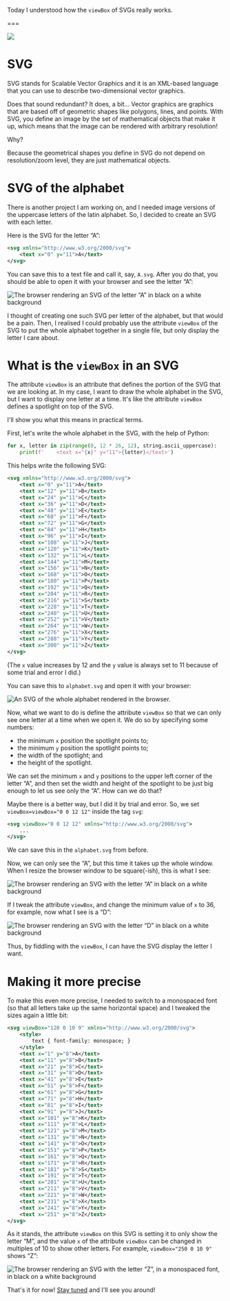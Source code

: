 Today I understood how the `viewBox` of SVGs really works.

===

![](thumbnail.webp)


# SVG

SVG stands for Scalable Vector Graphics and it is an XML-based language
that you can use to describe two-dimensional vector graphics.

Does that sound redundant?
It does, a bit...
Vector graphics are graphics that are based off of geometric shapes like polygons, lines, and points.
With SVG, you define an image by the set of mathematical objects that make it up,
which means that the image can be rendered with arbitrary resolution!

Why?

Because the geometrical shapes you define in SVG do not depend on resolution/zoom level,
they are just mathematical objects.


# SVG of the alphabet

There is another project I am working on,
and I needed image versions of the uppercase letters of the latin alphabet.
So, I decided to create an SVG with each letter.

Here is the SVG for the letter “A”:

```xml
<svg xmlns="http://www.w3.org/2000/svg">
    <text x="0" y="11">A</text>
</svg>
```

You can save this to a text file and call it, say, `A.svg`.
After you do that,
you should be able to open it with your browser and see the letter “A”:

![The browser rendering an SVG of the letter “A” in black on a white background](_A.webp "`A.svg` rendered by Mozilla Firefox.")

I thought of creating one such SVG per letter of the alphabet,
but that would be a pain.
Then, I realised I could probably use the attribute `viewBox` of the SVG to put the whole alphabet together in a single file,
but only display the letter I care about.


# What is the `viewBox` in an SVG

The attribute `viewBox` is an attribute that defines the portion of the SVG that we are looking at.
In my case, I want to draw the whole alphabet in the SVG,
but I want to display one letter at a time.
It's like the attribute `viewBox` defines a spotlight on top of the SVG.

I'll show you what this means in practical terms.

First, let's write the whole alphabet in the SVG,
with the help of Python:

```py
for x, letter in zip(range(0, 12 * 26, 12), string.ascii_uppercase): 
    print(f'    <text x="{x}" y="11">{letter}</text>')
```

This helps write the following SVG:

```xml
<svg xmlns="http://www.w3.org/2000/svg">
    <text x="0" y="11">A</text>
    <text x="12" y="11">B</text>
    <text x="24" y="11">C</text>
    <text x="36" y="11">D</text>
    <text x="48" y="11">E</text>
    <text x="60" y="11">F</text>
    <text x="72" y="11">G</text>
    <text x="84" y="11">H</text>
    <text x="96" y="11">I</text>
    <text x="108" y="11">J</text>
    <text x="120" y="11">K</text>
    <text x="132" y="11">L</text>
    <text x="144" y="11">M</text>
    <text x="156" y="11">N</text>
    <text x="168" y="11">O</text>
    <text x="180" y="11">P</text>
    <text x="192" y="11">Q</text>
    <text x="204" y="11">R</text>
    <text x="216" y="11">S</text>
    <text x="228" y="11">T</text>
    <text x="240" y="11">U</text>
    <text x="252" y="11">V</text>
    <text x="264" y="11">W</text>
    <text x="276" y="11">X</text>
    <text x="288" y="11">Y</text>
    <text x="300" y="11">Z</text>
</svg>
```

(The `x` value increases by 12 and the `y` value is always set to 11 because of some trial and error I did.)

You can save this to `alphabet.svg` and open it with your browser:

![An SVG of the whole alphabet rendered in the browser.](_alphabet.webp "`alphabet.svg` rendered by Mozilla Firefox.")

Now, what we want to do
is define the attribute `viewBox` so that we can only see one letter at a time when we open it.
We do so by specifying some numbers:

 - the minimum `x` position the spotlight points to;
 - the minimum `y` position the spotlight points to;
 - the width of the spotlight; and
 - the height of the spotlight.

We can set the minimum `x` and `y` positions to the upper left corner of the letter “A”,
and then set the width and height of the spotlight to be just big enough to let us see
only the “A”.
How can we do that?

Maybe there is a better way, but I did it by trial and error.
So, we set `viewBox=viewBox="0 0 12 12"` inside the tag `svg`:

```xml
<svg viewBox="0 0 12 12" xmlns="http://www.w3.org/2000/svg">
    ...
</svg>
```

We can save this in the `alphabet.svg` from before.

Now, we can only see the “A”,
but this time it takes up the whole window.
When I resize the browser window to be square(-ish),
this is what I see:

![The browser rendering an SVG with the letter “A” in black on a white background](_A_big.webp "`alphabet.svg` rendered by Mozilla Firefox.")

If I tweak the attribute `viewBox`,
and change the minimum value of `x` to 36, for example,
now what I see is a “D”:

![The browser rendering an SVG with the letter “D” in black on a white background](_D_big.webp "`alphabet.svg` rendered by Mozilla Firefox after adjusting the attribute `viewBox`.")

Thus, by fiddling with the `viewBox`,
I can have the SVG display the letter I want.


# Making it more precise

To make this even more precise,
I needed to switch to a monospaced font
(so that all letters take up the same horizontal space)
and I tweaked the sizes again a little bit:

```xml
<svg viewBox="120 0 10 9" xmlns="http://www.w3.org/2000/svg">
    <style>
        text { font-family: monospace; }
    </style>
    <text x="1" y="8">A</text>
    <text x="11" y="8">B</text>
    <text x="21" y="8">C</text>
    <text x="31" y="8">D</text>
    <text x="41" y="8">E</text>
    <text x="51" y="8">F</text>
    <text x="61" y="8">G</text>
    <text x="71" y="8">H</text>
    <text x="81" y="8">I</text>
    <text x="91" y="8">J</text>
    <text x="101" y="8">K</text>
    <text x="111" y="8">L</text>
    <text x="121" y="8">M</text>
    <text x="131" y="8">N</text>
    <text x="141" y="8">O</text>
    <text x="151" y="8">P</text>
    <text x="161" y="8">Q</text>
    <text x="171" y="8">R</text>
    <text x="181" y="8">S</text>
    <text x="191" y="8">T</text>
    <text x="201" y="8">U</text>
    <text x="211" y="8">V</text>
    <text x="221" y="8">W</text>
    <text x="231" y="8">X</text>
    <text x="241" y="8">Y</text>
    <text x="251" y="8">Z</text>
</svg>
```

As it stands, the attribute `viewBox` on this SVG is setting it to only show the letter “M”,
and the value `x` of the attribute `viewBox` can be changed in multiples of 10 to show other letters.
For example, `viewBox="250 0 10 9"` shows “Z”:

![The browser rendering an SVG with the letter “Z”, in a monospaced font, in black on a white background](_Z_big.webp "`alphabet.svg` showing a monospaced “Z”.")


That's it for now! [Stay tuned][subscribe] and I'll see you around!

[subscribe]: /subscribe
